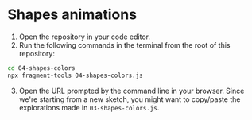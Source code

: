 # Shapes animations

1. Open the repository in your code editor.
2. Run the following commands in the terminal from the root of this repository:

```bash
cd 04-shapes-colors
npx fragment-tools 04-shapes-colors.js
```

3. Open the URL prompted by the command line in your browser. Since we're starting from a new sketch, you might want to copy/paste the explorations made in `03-shapes-colors.js`.
